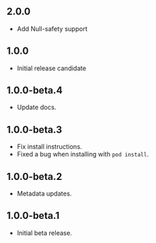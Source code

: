 ## 2.0.0

* Add Null-safety support

## 1.0.0

* Initial release candidate

## 1.0.0-beta.4

* Update docs.

## 1.0.0-beta.3

* Fix install instructions.
* Fixed a bug when installing with `pod install`.

## 1.0.0-beta.2

* Metadata updates.

## 1.0.0-beta.1

* Initial beta release.
